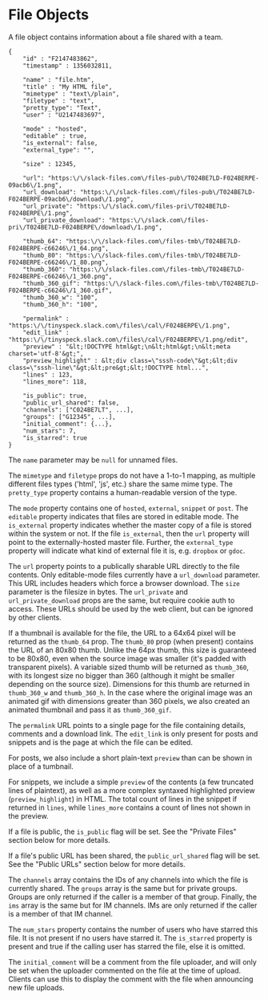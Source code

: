 # File Objects

A file object contains information about a file shared with a team.

	{
	    "id" : "F2147483862",
	    "timestamp" : 1356032811,

	    "name" : "file.htm",
	    "title" : "My HTML file",
	    "mimetype" : "text\/plain",
	    "filetype" : "text",
	    "pretty_type": "Text",
	    "user" : "U2147483697",

	    "mode" : "hosted",
	    "editable" : true,
	    "is_external": false,
	    "external_type": "",

	    "size" : 12345,

	    "url": "https:\/\/slack-files.com\/files-pub\/T024BE7LD-F024BERPE-09acb6\/1.png",
	    "url_download": "https:\/\/slack-files.com\/files-pub\/T024BE7LD-F024BERPE-09acb6\/download\/1.png",
	    "url_private": "https:\/\/slack.com\/files-pri\/T024BE7LD-F024BERPE\/1.png",
	    "url_private_download": "https:\/\/slack.com\/files-pri\/T024BE7LD-F024BERPE\/download\/1.png",

	    "thumb_64": "https:\/\/slack-files.com\/files-tmb\/T024BE7LD-F024BERPE-c66246\/1_64.png",
	    "thumb_80": "https:\/\/slack-files.com\/files-tmb\/T024BE7LD-F024BERPE-c66246\/1_80.png",
	    "thumb_360": "https:\/\/slack-files.com\/files-tmb\/T024BE7LD-F024BERPE-c66246\/1_360.png",
	    "thumb_360_gif": "https:\/\/slack-files.com\/files-tmb\/T024BE7LD-F024BERPE-c66246\/1_360.gif",
	    "thumb_360_w": "100",
	    "thumb_360_h": "100",

	    "permalink" : "https:\/\/tinyspeck.slack.com\/files\/cal\/F024BERPE\/1.png",
	    "edit_link" : "https:\/\/tinyspeck.slack.com\/files\/cal\/F024BERPE\/1.png/edit",
	    "preview" : "&lt;!DOCTYPE html&gt;\n&lt;html&gt;\n&lt;meta charset='utf-8'&gt;",
	    "preview_highlight" : &lt;div class=\"sssh-code\"&gt;&lt;div class=\"sssh-line\"&gt;&lt;pre&gt;&lt;!DOCTYPE html...",
	    "lines" : 123,
	    "lines_more": 118,

	    "is_public": true,
	    "public_url_shared": false,
	    "channels": ["C024BE7LT", ...],
	    "groups": ["G12345", ...],
	    "initial_comment": {...},
	    "num_stars": 7,
	    "is_starred": true
	}

The `name` parameter may be `null` for unnamed files.

The `mimetype` and `filetype` props do not have a 1-to-1 mapping, as multiple different files types ('html', 'js',
etc.) share the same mime type. The `pretty_type` property contains a human-readable version of the type.

The `mode` property contains one of `hosted`, `external`, `snippet` or `post`.
The `editable` property indicates that files are stored in editable mode. The `is_external` property indicates
whether the master copy of a file is stored within the system or not. If the file `is_external`, then the `url`
property will point to the externally-hosted master file. Further, the `external_type` property will indicate what
kind of external file it is, e.g. `dropbox` or `gdoc`.

The `url` property points to a publically sharable URL directly to the file contents.
Only editable-mode files currently have a `url_download` parameter. This URL includes headers which force a browser
download. The `size` parameter is the filesize in bytes. The `url_private` and `url_private_download` props
are the same, but require cookie auth to access. These URLs should be used by the web client, but can be ignored
by other clients.

If a thumbnail is available for the file, the URL to a 64x64 pixel will be returned as the `thumb_64` prop.
The `thumb_80` prop (when present) contains the URL of an 80x80 thumb. Unlike the 64px thumb, this size is
guaranteed to be 80x80, even when the source image was smaller (it's padded with transparent pixels).
A variable sized thumb will be returned as `thumb_360`, with its longest size no bigger than 360 (although
it might be smaller depending on the source size). Dimensions for this thumb are returned in `thumb_360_w`
and `thumb_360_h`. In the case where the original image was an animated gif with dimensions greater than 360
pixels, we also created an animated thumbnail and pass it as `thumb_360_gif`.

The `permalink` URL points to a single page for the file containing details, comments and a download link.
The `edit_link` is only present for posts and snippets and is the page at which the file can be edited.

For posts, we also include a short plain-text `preview` than can be shown in place of a tumbnail.

For snippets, we include a simple `preview` of the contents (a few truncated lines of plaintext), as well as a
more complex syntaxed highlighted preview (`preview_highlight`) in HTML. The total count of lines in the snippet
if returned in `lines`, while `lines_more` contains a count of lines not shown in the preview.

If a file is public, the `is_public` flag will be set. See the "Private Files" section below for more details.

If a file's public URL has been shared, the `public_url_shared` flag will be set. See the "Public URLs" section
below for more details.

The `channels` array contains the IDs of any channels into which the file is currently shared. The `groups` array
is the same but for private groups. Groups are only returned if the caller is a member of that group. Finally, the
`ims` array is the same but for IM channels. IMs are only returned if the caller is a member of that IM channel.

The `num_stars` property contains the number of users who have starred this file. It is not present if no users
have starred it. The `is_starred` property is present and true if the calling user has starred the file, else
it is omitted.

The `initial_comment` will be a comment from the file uploader, and will only be set when the uploader commented on the file at the
time of upload. Clients can use this to display the comment with the file when announcing new file uploads.
